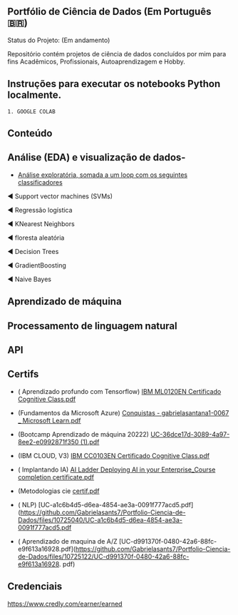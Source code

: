 ##  Portfólio de Ciência de Dados (Em Português 🇧🇷)            



Status do Projeto:  (Em andamento)




Repositório contém  projetos de ciência de dados concluídos por mim para fins Acadêmicos, Profissionais, Autoaprendizagem e Hobby.



##  Instruções para executar os notebooks Python localmente.

    1. GOOGLE COLAB

 ##  Conteúdo

## Análise (EDA)  e visualização de dados- 
- [Análise exploratória, somada a um loop com os seguintes classificadores](https://github.com/Gabrielasants7/Portfolio-Ciencia-de-Dados/blob/main/EDA_VINHOS.ipynb) 
 
 
◀ Support vector machines (SVMs)

◀ Regressão logística

◀ KNearest Neighbors

◀ floresta aleatória

◀ Decision Trees

◀ GradientBoosting

◀ Naive Bayes


## Aprendizado de máquina



## Processamento de linguagem natural




## API 
 


##  Certifs
 
 
 
-  ( Aprendizado profundo com  Tensorflow)
 [IBM ML0120EN Certificado Cognitive Class.pdf](https://github.com/Gabrielasants7/Portfolio-Ciencia-de-Dados/files/10724856/IBM.ML0120EN.Certificado.Cognitive.Class.pdf)


- (Fundamentos da Microsoft Azure)
[Conquistas - gabrielasantana1-0067 _ Microsoft Learn.pdf](https://github.com/Gabrielasants7/Portfolio-Ciencia-de-Dados/files/10724936/Conquistas.-.gabrielasantana1-0067._.Microsoft.Learn.pdf)



- (Bootcamp Aprendizado de máquina 20222)
[UC-36dce17d-3089-4a97-8ee2-e0992871f350 (1).pdf](https://github.com/Gabrielasants7/Portfolio-Ciencia-de-Dados/files/10724967/UC-36dce17d-3089-4a97-8ee2-e0992871f350.1.pdf)


- (IBM CLOUD, V3)
[IBM CC0103EN Certificado Cognitive Class.pdf](https://github.com/Gabrielasants7/Portfolio-Ciencia-de-Dados/files/10724973/IBM.CC0103EN.Certificado.Cognitive.Class.pdf)


- ( Implantando  IA)
[AI Ladder Deploying AI in your Enterprise_Course completion certificate.pdf](https://github.com/Gabrielasants7/Portfolio-Ciencia-de-Dados/files/10725017/AI.Ladder.Deploying.AI.in.your.Enterprise_Course.completion.certificate.pdf)

-  (Metodologias  cie
[certif.pdf](https://github.com/Gabrielasants7/Portfolio-Ciencia-de-Dados/files/10725023/certif.pdf)

-   (  NLP)
[UC-a1c6b4d5-d6ea-4854-ae3a-0091f777acd5.pdf](https://github.com/Gabrielasants7/Portfolio-Ciencia-de-Dados/files/10725040/UC-a1c6b4d5-d6ea-4854-ae3a-0091f777acd5.pdf


- ( Aprendizado de  maquina de  A/Z
[UC-d991370f-0480-42a6-88fc-e9f613a16928.pdf](https://github.com/Gabrielasants7/Portfolio-Ciencia-de-Dados/files/10725122/UC-d991370f-0480-42a6-88fc-e9f613a16928. pdf)



## Credenciais

https://www.credly.com/earner/earned



